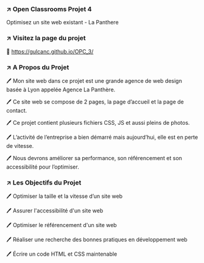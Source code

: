 
### ↗️ Open Classrooms Projet 4

Optimisez un site web existant - La Panthere

### ↗️ Visitez la page du projet
🔗 https://gulcanc.github.io/OPC_3/

### ↗️ A Propos du Projet

:pen: Mon site web dans ce projet est une grande agence de web design basée à Lyon appelée Agence La Panthère. 

:pen: Ce site web se compose de 2 pages, la page d’accueil et la page de contact.

:pen: Ce projet contient plusieurs fichiers CSS, JS et aussi pleins de photos.

:pen: L’activité de l’entreprise a bien démarré mais aujourd’hui, elle est en perte de vitesse.

:pen: Nous devrons améliorer sa performance, son référencement et son accessibilité pour l’optimiser.

### ↗️ Les Objectifs du Projet

 :pen: Optimiser la taille et la vitesse d’un site web

 :pen: Assurer l'accessibilité d'un site web

 :pen: Optimiser le référencement d'un site web

 :pen: Réaliser une recherche des bonnes pratiques en développement web

 :pen: Écrire un code HTML et CSS maintenable






